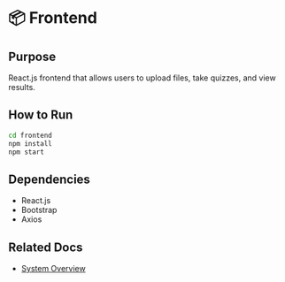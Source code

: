 # 📦 Frontend

## Purpose
React.js frontend that allows users to upload files, take quizzes, and view results.

## How to Run
```bash
cd frontend
npm install
npm start
```
## Dependencies
- React.js
- Bootstrap
- Axios

## Related Docs
- [System Overview](../docs/architecture/overview.md)
